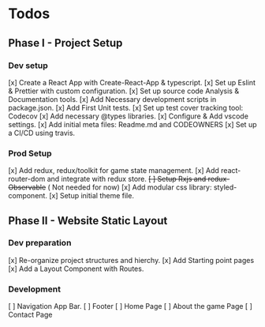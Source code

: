 # Todos

## Phase I - Project Setup

### Dev setup

[x] Create a React App with Create-React-App & typescript.
[x] Set up Eslint & Prettier with custom configuration.
[x] Set up source code Analysis & Documentation tools.
[x] Add Necessary development scripts in package.json.
[x] Add First Unit tests.
[x] Set up test cover tracking tool: Codecov
[x] Add necessary @types libraries.
[x] Configure & Add vscode settings.
[x] Add initial meta files: Readme.md and CODEOWNERS
[x] Set up a CI/CD using travis.

### Prod Setup

[x] Add redux, redux/toolkit for game state management.
[x] Add react-router-dom and integrate with redux store.
~~[ ] Setup Rxjs and redux-Observable~~ ( Not needed for now)
[x] Add modular css library: styled-component.
[x] Setup initial theme file.

## Phase II - Website Static Layout

### Dev preparation

[x] Re-organize project structures and hierchy.
[x] Add Starting point pages
[x] Add a Layout Component with Routes.

### Development

[ ] Navigation App Bar.
[ ] Footer
[ ] Home Page
[ ] About the game Page
[ ] Contact Page
